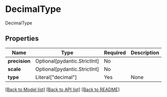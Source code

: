 # DecimalType

DecimalType

## Properties
| Name | Type | Required | Description |
| ------------ | ------------- | ------------- | ------------- |
**precision** | Optional[pydantic.StrictInt] | No |  |
**scale** | Optional[pydantic.StrictInt] | No |  |
**type** | Literal["decimal"] | Yes | None |


[[Back to Model list]](../../../../README.md#models-v1-link) [[Back to API list]](../../../../README.md#apis-v1-link) [[Back to README]](../../../../README.md)
